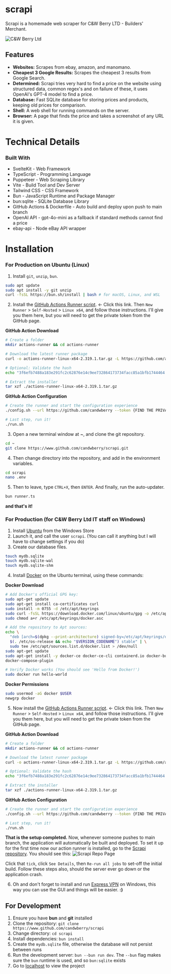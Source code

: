 # scrapi
Scrapi is a homemade web scraper for C&W Berry LTD - Builders' Merchant.

![C&W Berry Ltd](https://github.com/user-attachments/assets/f377e89c-ecf2-4e59-a4df-bcbf3e20ef3c)

## Features
- **Websites:** Scrapes from ebay, amazon, and manomano.
- **Cheapest 3 Google Results:** Scrapes the cheapest 3 results from Google Search.
- **Determined:** Scrapi tries very hard to find a price on the website using structured data, common regex's and on failure of these, it uses OpenAI's GPT-4 model to find a price.
- **Database:** Fast SQLite database for storing prices and products, keeping old prices for comparison.
- **Shell:** A web shell for running commands on the server.
- **Browser:** A page that finds the price and takes a screenshot of any URL it is given. 


# Technical Details
### Built With
- SvelteKit - Web Framework
- TypeScript - Programming Language
- Puppeteer - Web Scraping Library
- Vite - Build Tool and Dev Server
- Tailwind CSS - CSS Framework
- Bun - JavaScript Runtime and Package Manager
- bun:sqlite - SQLite Database Library
- GitHub Actions & Dockerfile - Auto build and deploy upon push to main branch
- OpenAI API - gpt-4o-mini as a fallback if standard methods cannot find a price
- ebay-api - Node eBay API wrapper

# Installation
### For Production on Ubuntu (Linux)
1. Install `git`, `unzip`, `bun`.
```bash
sudo apt update
sudo apt install -y git unzip
curl -fsSL https://bun.sh/install | bash # for macOS, Linux, and WSL
```

2. Install the [GitHub Actions Runner script](https://github.com/organizations/candwberry/settings/actions/runners). <- Click this link. Then `New Runner` > `Self-Hosted` > `Linux x64`, and follow those instructions. I'll give you them here, but you will need to get the private token from the GitHub page.

**GitHub Action Download**
```bash
# Create a folder
mkdir actions-runner && cd actions-runner

# Download the latest runner package
curl -o actions-runner-linux-x64-2.319.1.tar.gz -L https://github.com/actions/runner/releases/download/v2.319.1/actions-runner-linux-x64-2.319.1.tar.gz

# Optional: Validate the hash
echo "3f6efb7488a183e291fc2c62876e14c9ee732864173734facc85a1bfb1744464  actions-runner-linux-x64-2.319.1.tar.gz" | shasum -a 256 -c

# Extract the installer
tar xzf ./actions-runner-linux-x64-2.319.1.tar.gz
```

**GitHub Action Configuration**
```bash
# Create the runner and start the configuration experience
./config.sh --url https://github.com/candwberry --token {FIND THE PRIVATE TOKEN ON THAT PAGE}

# Last step, run it!
./run.sh
```

3. Open a new terminal window at ~, and clone the git repository.
```bash
cd ~
git clone https://www.github.com/candwberry/scrapi.git
```

4. Then change directory into the repository, and add in the environment variables.
```bash
cd scrapi
nano .env
```

5. Then to leave, type `CTRL+X`, then `ENTER`. And finally, run the auto-updater.
```bash
bun runner.ts
```

**and that's it!**

### For Production (for C&W Berry Ltd IT staff on Windows)
1. Install [Ubuntu](https://www.microsoft.com/store/productId/9PDXGNCFSCZV?ocid=pdpshare) from the Windows Store
2. Launch it, and call the user `scrapi`. (You can call it anything but I will have to change settings if you do)
3. Create our database files.
```bash 
touch mydb.sqlite
touch mydb.sqlite-wal
touch mydb.sqlite-shm
```
4. Install [Docker](https://docs.docker.com/engine/install/ubuntu/) on the Ubuntu terminal, using these commands:

**Docker Download**
```bash
# Add Docker's official GPG key:
sudo apt-get update
sudo apt-get install ca-certificates curl
sudo install -m 0755 -d /etc/apt/keyrings
sudo curl -fsSL https://download.docker.com/linux/ubuntu/gpg -o /etc/apt/keyrings/docker.asc
sudo chmod a+r /etc/apt/keyrings/docker.asc

# Add the repository to Apt sources:
echo \
  "deb [arch=$(dpkg --print-architecture) signed-by=/etc/apt/keyrings/docker.asc] https://download.docker.com/linux/ubuntu \
  $(. /etc/os-release && echo "$VERSION_CODENAME") stable" | \
  sudo tee /etc/apt/sources.list.d/docker.list > /dev/null
sudo apt-get update
sudo apt-get install -y docker-ce docker-ce-cli containerd.io docker-buildx-plugin 
docker-compose-plugin

# Verify Docker works (You should see 'Hello from Docker!')
sudo docker run hello-world
```

**Docker Permissions** 
```bash
sudo usermod -aG docker $USER
newgrp docker
```

5. Now install the [GitHub Actions Runner script](https://github.com/organizations/candwberry/settings/actions/runners). <- Click this link. Then `New Runner` > `Self-Hosted` > `Linux x64`, and follow those instructions. I'll give you them here, but you will need to get the private token from the GitHub page.

**GitHub Action Download**
```bash
# Create a folder
mkdir actions-runner && cd actions-runner

# Download the latest runner package
curl -o actions-runner-linux-x64-2.319.1.tar.gz -L https://github.com/actions/runner/releases/download/v2.319.1/actions-runner-linux-x64-2.319.1.tar.gz

# Optional: Validate the hash
echo "3f6efb7488a183e291fc2c62876e14c9ee732864173734facc85a1bfb1744464  actions-runner-linux-x64-2.319.1.tar.gz" | shasum -a 256 -c

# Extract the installer
tar xzf ./actions-runner-linux-x64-2.319.1.tar.gz
```

**GitHub Action Configuration**
```bash
# Create the runner and start the configuration experience
./config.sh --url https://github.com/candwberry --token {FIND THE PRIVATE TOKEN ON THAT PAGE}

# Last step, run it!
./run.sh
```

**That is the setup completed.**
Now, whenever someone pushes to main branch, the application will automatically be built and deployed. To set it up for the first time now our action runner is installed, go to the [Scrapi repository](https://github.com/candwberry). You should see this:
![Scrapi Repo Page](https://github.com/user-attachments/assets/1b4af854-689b-4ff8-b1f8-5164b6d16da9)

Click that `tick`, click `See Details`, then `Re-run all jobs` to set-off the initial build. Follow these steps also, should the server ever go down or the application crash. 

6. Oh and don't forget to install and run [Express VPN](https://www.expressvpn.com/vpn-download/vpn-windows) on Windows, this way you can use the GUI and things will be easier.
**:)**

## For Development
1. Ensure you have **bun** and **git** installed
2. Clone the repository: `git clone https://www.github.com/candwberry/scrapi`
3. Change directory: `cd scrapi`
4. Install dependencies: `bun install`
5. Create the `mydb.sqlite` file, otherwise the database will not persist between runs
6. Run the development server: `bun --bun run dev`. The `--bun` flag makes sure the `bun` runtime is used, and so `bun:sqlite` exists
7. Go to [localhost](http://localhost) to view the project
